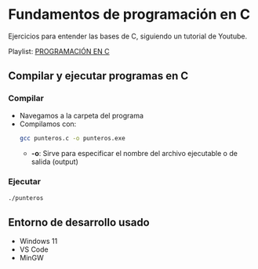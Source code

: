 # Fundamentos de programación en C

Ejercicios para entender las bases de C, siguiendo un tutorial de Youtube.

Playlist: [PROGRAMACIÓN EN C](https://youtube.com/playlist?list=PLOZO8pPjjoHJW80O9o59dukUqt_N9NThP&si=uJNtRMzO_jjEFj-b)

## Compilar y ejecutar programas en C

### Compilar

- Navegamos a la carpeta del programa
- Compilamos con:
    ```bash
    gcc punteros.c -o punteros.exe
    ```
    - **-o**: Sirve para especificar el nombre del archivo ejecutable o de salida (output) 

### Ejecutar

```bash
./punteros
```

## Entorno de desarrollo usado

- Windows 11
- VS Code
- MinGW

